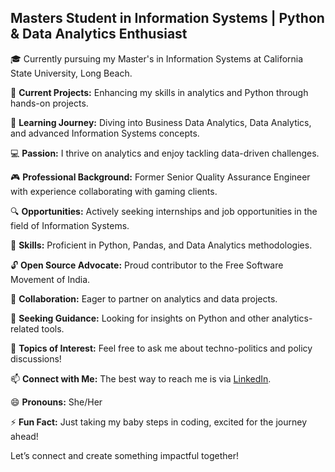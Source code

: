 ## Masters Student in Information Systems | Python & Data Analytics Enthusiast

🎓 Currently pursuing my Master's in Information Systems at California State University, Long Beach.

🔭 **Current Projects:** Enhancing my skills in analytics and Python through hands-on projects.

🌱 **Learning Journey:** Diving into Business Data Analytics, Data Analytics, and advanced Information Systems concepts.

💻 **Passion:** I thrive on analytics and enjoy tackling data-driven challenges.

🎮 **Professional Background:** Former Senior Quality Assurance Engineer with experience collaborating with gaming clients.

🔍 **Opportunities:** Actively seeking internships and job opportunities in the field of Information Systems.

🌟 **Skills:** Proficient in Python, Pandas, and Data Analytics methodologies.

🔓 **Open Source Advocate:** Proud contributor to the Free Software Movement of India.

👯 **Collaboration:** Eager to partner on analytics and data projects.

🤔 **Seeking Guidance:** Looking for insights on Python and other analytics-related tools.

💬 **Topics of Interest:** Feel free to ask me about techno-politics and policy discussions!

📫 **Connect with Me:** The best way to reach me is via [LinkedIn](https://www.linkedin.com/in/srujanabotcha/).

😄 **Pronouns:** She/Her

⚡ **Fun Fact:** Just taking my baby steps in coding, excited for the journey ahead!

Let’s connect and create something impactful together!

